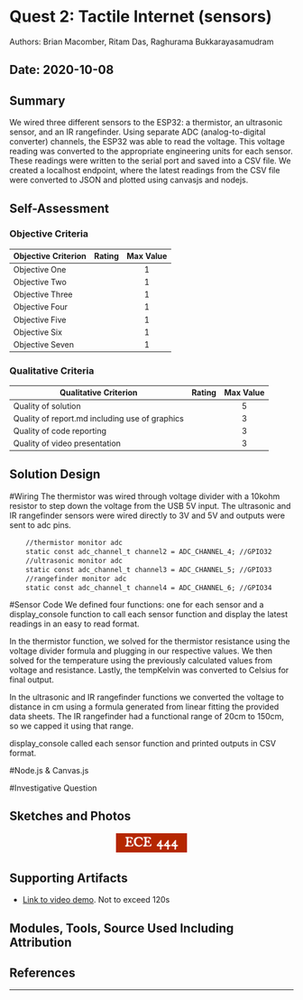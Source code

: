 # Quest 2: Tactile Internet (sensors)

Authors: Brian Macomber, Ritam Das, Raghurama Bukkarayasamudram

## Date: 2020-10-08

## Summary

We wired three different sensors to the ESP32: a thermistor, an ultrasonic sensor, and an IR rangefinder. Using separate ADC (analog-to-digital converter) channels, the ESP32 was able to read the voltage. This voltage reading was converted to the appropriate engineering units for each sensor. These readings were written to the serial port and saved into a CSV file. We created a localhost endpoint, where the latest readings from the CSV file were converted to JSON and plotted using canvasjs and nodejs. 

## Self-Assessment

### Objective Criteria

| Objective Criterion | Rating | Max Value |
| ------------------- | :----: | :-------: |
| Objective One       |        |     1     |
| Objective Two       |        |     1     |
| Objective Three     |        |     1     |
| Objective Four      |        |     1     |
| Objective Five      |        |     1     |
| Objective Six       |        |     1     |
| Objective Seven     |        |     1     |

### Qualitative Criteria

| Qualitative Criterion                          | Rating | Max Value |
| ---------------------------------------------- | :----: | :-------: |
| Quality of solution                            |        |     5     |
| Quality of report.md including use of graphics |        |     3     |
| Quality of code reporting                      |        |     3     |
| Quality of video presentation                  |        |     3     |

## Solution Design

#Wiring
The thermistor was wired through voltage divider with a 10kohm resistor to step down the voltage from the USB 5V input. The ultrasonic and IR rangefinder sensors were wired directly to 3V and 5V and outputs were sent to adc pins.

        //thermistor monitor adc
        static const adc_channel_t channel2 = ADC_CHANNEL_4; //GPIO32
        //ultrasonic monitor adc
        static const adc_channel_t channel3 = ADC_CHANNEL_5; //GPIO33
        //rangefinder monitor adc
        static const adc_channel_t channel4 = ADC_CHANNEL_6; //GPIO34

#Sensor Code
We defined four functions: one for each sensor and a display_console function to call each sensor function and display the latest readings in an easy to read format. 

In the thermistor function, we solved for the thermistor resistance using the voltage divider formula and plugging in our respective values. We then solved for the temperature using the previously calculated values from voltage and resistance. Lastly, the tempKelvin was converted to Celsius for final output.

In the ultrasonic and IR rangefinder functions we converted the voltage to distance in cm using a formula generated from linear fitting the provided data sheets. The IR rangefinder had a functional range of 20cm to 150cm, so we capped it using that range. 

display_console called each sensor function and printed outputs in CSV format. 

#Node.js & Canvas.js

#Investigative Question

## Sketches and Photos

<center><img src="./images/ece444.png" width="25%" /></center>  
<center> </center>

## Supporting Artifacts

- [Link to video demo](). Not to exceed 120s

## Modules, Tools, Source Used Including Attribution

## References

---
